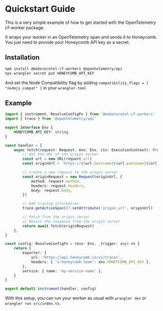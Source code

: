 # Quickstart Guide

This is a very simple example of how to get started with the OpenTelemetry cf-worker package.

It wraps your worker in an OpenTelemetry span and sends it to Honeycomb.
You just need to provide your Honeycomb API key as a secret.

## Installation

```bash
npm install @mobore/otel-cf-workers @opentelemetry/api
npx wrangler secret put HONEYCOMB_API_KEY
```

And set the Node Compatibility flag by adding `compatibility_flags = [ "nodejs_compat" ]`
in your `wrangler.toml`

## Example

```typescript
import { instrument, ResolveConfigFn } from '@mobore/otel-cf-workers'
import { trace } from '@opentelemetry/api'

export interface Env {
	HONEYCOMB_API_KEY: string
}

const handler = {
	async fetch(request: Request, env: Env, ctx: ExecutionContext): Promise<Response> {
		// Get the URL of the origin server
		const url = new URL(request.url)
		const originUrl = `https://${url.hostname}${url.pathname}${url.search}`

		// Create a new request to the origin server
		const originRequest = new Request(originUrl, {
			method: request.method,
			headers: request.headers,
			body: request.body,
		})

		// Add tracing information
		trace.getActiveSpan()?.setAttribute('origin_url', originUrl)

		// Fetch from the origin server
		// Return the response from the origin server
		return await fetch(originRequest)
	},
}

const config: ResolveConfigFn = (env: Env, _trigger: any) => {
	return {
		exporter: {
			url: 'https://api.honeycomb.io/v1/traces',
			headers: { 'x-honeycomb-team': env.HONEYCOMB_API_KEY },
		},
		service: { name: 'my-service-name' },
	}
}

export default instrument(handler, config)
```

With this setup, you can run your worker as usual with `wrangler dev` or `wrangler run src/index.ts`.
